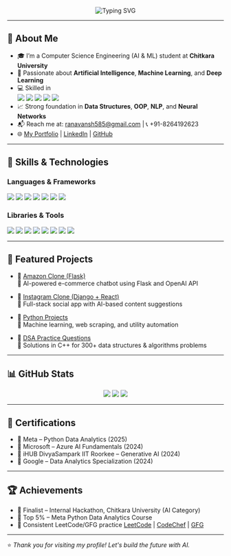 <p align="center">
  <img src="https://readme-typing-svg.demolab.com?font=Fira+Code&size=24&pause=1000&color=00FFB3&center=true&vCenter=true&width=500&lines=Hi+%F0%9F%91%8B%2C+I'm+Vansh+Rana;Aspiring+AI%2FML+Engineer;Python+%7C+Django+%7C+Flask+%7C+DSA+%7C+AI+%7C+ML+%7C+CV" alt="Typing SVG" />
</p>

---

## 🚀 About Me

- 🎓 I’m a Computer Science Engineering (AI & ML) student at **Chitkara University**  
- 🤖 Passionate about **Artificial Intelligence**, **Machine Learning**, and **Deep Learning**  
- 💻 Skilled in  
  <img src="https://img.shields.io/badge/Python-3670A0?logo=python&logoColor=white" />
  <img src="https://img.shields.io/badge/C++-00599C?logo=c%2B%2B&logoColor=white" />
  <img src="https://img.shields.io/badge/Flask-000000?logo=flask&logoColor=white" />
  <img src="https://img.shields.io/badge/Django-092E20?logo=django&logoColor=white" />
  <img src="https://img.shields.io/badge/SQL-4479A1?logo=mysql&logoColor=white" />  
- 📈 Strong foundation in **Data Structures**, **OOP**, **NLP**, and **Neural Networks**  
- 📬 Reach me at: [ranavansh585@gmail.com](mailto:ranavansh585@gmail.com) | 📞 +91-8264192623  
- 🌐 [My Portfolio](https://vanshrana2006.github.io/FinalPortfolio/) | [LinkedIn](https://www.linkedin.com/in/vansh-rana-676932283/) | [GitHub](https://github.com/vanshrana2006)

---

## 🧠 Skills & Technologies

### Languages & Frameworks

<p>
  <img src="https://img.shields.io/badge/Python-3670A0?logo=python&logoColor=white" />
  <img src="https://img.shields.io/badge/C++-00599C?logo=c%2B%2B&logoColor=white" />
  <img src="https://img.shields.io/badge/JavaScript-F7DF1E?logo=javascript&logoColor=black" />
  <img src="https://img.shields.io/badge/HTML5-E34F26?logo=html5&logoColor=white" />
  <img src="https://img.shields.io/badge/CSS3-1572B6?logo=css3&logoColor=white" />
  <img src="https://img.shields.io/badge/Django-092E20?logo=django&logoColor=white" />
  <img src="https://img.shields.io/badge/Flask-000000?logo=flask&logoColor=white" />
</p>

### Libraries & Tools

<p>
  <img src="https://img.shields.io/badge/TensorFlow-FF6F00?logo=tensorflow&logoColor=white" />
  <img src="https://img.shields.io/badge/PyTorch-EE4C2C?logo=pytorch&logoColor=white" />
  <img src="https://img.shields.io/badge/Pandas-150458?logo=pandas&logoColor=white" />
  <img src="https://img.shields.io/badge/NumPy-013243?logo=numpy&logoColor=white" />
  <img src="https://img.shields.io/badge/Scikit--Learn-F7931E?logo=scikit-learn&logoColor=white" />
  <img src="https://img.shields.io/badge/Postman-FF6C37?logo=postman&logoColor=white" />
  <img src="https://img.shields.io/badge/Git-F05032?logo=git&logoColor=white" />
  <img src="https://img.shields.io/badge/Docker-2496ED?logo=docker&logoColor=white" />
</p>

---

## 📂 Featured Projects

- 🔗 [Amazon Clone (Flask)](https://github.com/vanshrana2006/FlaskProject)  
  🛒 AI-powered e-commerce chatbot using Flask and OpenAI API

- 🔗 [Instagram Clone (Django + React)](https://github.com/vanshrana2006/Instagram-Clone)  
  📸 Full-stack social app with AI-based content suggestions

- 🔗 [Python Projects](https://github.com/vanshrana2006/Python-Projects)  
  🧠 Machine learning, web scraping, and utility automation

- 🔗 [DSA Practice Questions](https://github.com/vanshrana2006/DSA-PRACTICE-QUESTIONS)  
  🧩 Solutions in C++ for 300+ data structures & algorithms problems

---

## 📊 GitHub Stats

<p align="center">
  <img src="https://github-readme-stats.vercel.app/api?username=vanshrana2006&show_icons=true&theme=react" />
  <img src="https://github-readme-streak-stats.herokuapp.com/?user=vanshrana2006&theme=react" />
  <img src="https://github-readme-stats.vercel.app/api/top-langs/?username=vanshrana2006&layout=compact&theme=react" />
</p>

---

## 📜 Certifications

- 🧾 Meta – Python Data Analytics (2025)  
- 🧾 Microsoft – Azure AI Fundamentals (2024)  
- 🧾 iHUB DivyaSampark IIT Roorkee – Generative AI (2024)  
- 🧾 Google – Data Analytics Specialization (2024)

---

## 🏆 Achievements

- 🥇 Finalist – Internal Hackathon, Chitkara University (AI Category)  
- 🎯 Top 5% – Meta Python Data Analytics Course  
- 🧠 Consistent LeetCode/GFG practice [LeetCode](https://leetcode.com/u/vansh_rana256/) | [CodeChef](https://www.codechef.com/users/vansh_rana2006) | [GFG](https://www.geeksforgeeks.org/user/vansh_rana256/)

---

⭐ _Thank you for visiting my profile! Let's build the future with AI._
